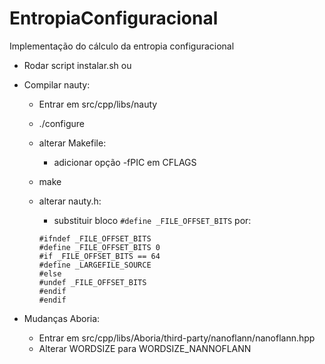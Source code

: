 # EntropiaConfiguracional
Implementação do cálculo da entropia configuracional

- Rodar script instalar.sh ou

- Compilar nauty:
	- Entrar em src/cpp/libs/nauty
	- ./configure
	- alterar Makefile:
		- adicionar opção -fPIC em CFLAGS
	- make
	- alterar nauty.h:
		- substituir bloco `#define _FILE_OFFSET_BITS` por:
		
		```
		#ifndef _FILE_OFFSET_BITS
		#define _FILE_OFFSET_BITS 0
		#if _FILE_OFFSET_BITS == 64
		#define _LARGEFILE_SOURCE
		#else
		#undef _FILE_OFFSET_BITS
		#endif
		#endif
		```

- Mudanças Aboria:
	- Entrar em src/cpp/libs/Aboria/third-party/nanoflann/nanoflann.hpp
	- Alterar WORDSIZE para WORDSIZE_NANNOFLANN
